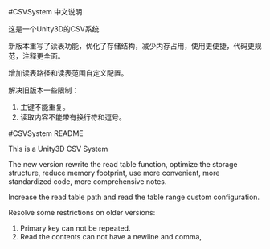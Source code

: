 #CSVSystem 中文说明

这是一个Unity3D的CSV系统

新版本重写了读表功能，优化了存储结构，减少内存占用，使用更便捷，代码更规范，注释更全面。

增加读表路径和读表范围自定义配置。

解决旧版本一些限制：
1. 主键不能重复。
2. 读取内容不能带有换行符和逗号。

#CSVSystem README

This is a Unity3D CSV System

The new version rewrite the read table function, optimize the storage structure, reduce memory footprint, use more convenient, more standardized code, more comprehensive notes.

Increase the read table path and read the table range custom configuration.

Resolve some restrictions on older versions:
1. Primary key can not be repeated.
2. Read the contents can not have a newline and comma,
